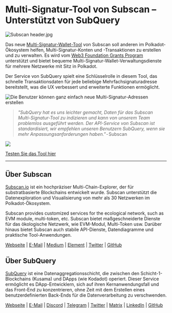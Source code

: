 # Multi-Signatur-Tool von Subscan – Unterstützt von SubQuery

![Subscan header.jpg](https://cdn-images-1.medium.com/max/1600/1*Xs3mJrvClJq3qBzWU48fjg.jpeg)

Das neue [Multi-Signatur-Wallet-Tool](https://medium.com/r/?url=https%3A%2F%2Fmultisig.subscan.io%2F) von Subscan soll anderen im Polkadot-Ökosystem helfen, Multi-Signatur-Konten und -Transaktionen zu erstellen und zu verwalten. Es wird vom [Web3 Foundation Grants Program](https://github.com/w3f/Grants-Program/blob/master/applications/multisignature_management_tool.md) unterstützt und bietet bequeme Multi-Signatur-Wallet-Verwaltungsdienste für mehrere Netzwerke mit Sitz in Polkadot.

Der Service von SubQuery spielt eine Schlüsselrolle in diesem Tool, das schnelle Transaktionsdaten für jede beliebige Mehrfachsignaturadresse bereitstellt, was die UX verbessert und erweiterte Funktionen ermöglicht.

![Die Benutzer können ganz einfach neue Multi-Signatur-Adressen erstellen](https://cdn-images-1.medium.com/max/1600/1*e4AALzw8xzERhzBJgPUktQ.png)

> *"SubQuery hat es uns leichter gemacht, Daten für das Subscan Multi-Signatur-Tool zu indizieren und kann von unserem Team problemlos ausgeführt werden. Der API-Service von Subscan ist standardisiert, wir empfehlen unseren Benutzern SubQuery, wenn sie mehr Anpassungsanforderungen haben."* - Subscan

![](https://cdn-images-1.medium.com/max/1600/1*Hy-1IxJ3ZNQX7qC38H19Bg.png)

[Testen Sie das Tool hier](https://medium.com/r/?url=https%3A%2F%2Fmultisig.subscan.io%2F)

---

## Über Subscan

[Subscan.io](https://www.subscan.io/) ist ein hochpräziser Multi-Chain-Explorer, der für substratbasierte Blockchains entwickelt wurde. Subscan unterstützt die Datenexploration und Visualisierung von mehr als 30 Netzwerken im Polkadot-Ökosystem.

Subscan provides customized services for the ecological network, such as EVM module, multi-token, etc. Subscan bietet maßgeschneiderte Dienste für das ökologische Netzwerk, wie EVM-Modul, Multi-Token usw. Darüber hinaus bietet Subscan auch stabile API-Dienste, Datendiagramme und praktische Tool-Anwendungen.

[Webseite](https://www.subscan.io/) | [E-Mail](mailto:hello@subscan.io) | [Medium](https://medium.com/subscan) | [Element](https://riot.im/app/#/room/!uaYUrKBueiKUurHliJ:matrix.org) | [Twitter](https://twitter.com/subscan_io/) | [GitHub](https://github.com/itering/subscan-essentials)

## Über SubQuery

[SubQuery](https://subquery.network/) ist eine Datenaggregationsschicht, die zwischen den Schicht-1-Blockchains (Kusama) und DApps (wie Kodadot) operiert. Dieser Service ermöglicht es DApp-Entwicklern, sich auf ihren Kernanwendungsfall und das Front-End zu konzentrieren, ohne Zeit mit dem Erstellen eines benutzerdefinierten Back-Ends für die Datenverarbeitung zu verschwenden.

[Webseite](https://subquery.network/) | [E-Mail](mailto:hello@subquery.network) | [Discord](https://discord.com/invite/78zg8aBSMG) | [Telegram](https://t.me/subquerynetwork) | [Twitter](https://twitter.com/subquerynetwork) | [Matrix](https://matrix.to/#/#subquery:matrix.org) | [LinkedIn](https://www.linkedin.com/company/subquery) | [GitHub](https://github.com/subquery)
